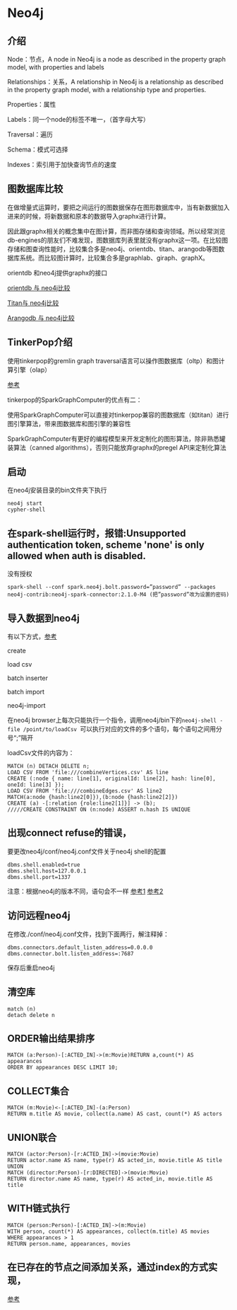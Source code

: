 # Neo4j
## 介绍
Node：节点，A node in Neo4j is a node as described in the property graph model, with properties and labels

Relationships：关系，A relationship in Neo4j is a relationship as described in the property graph model, with a relationship type and properties.

Properties：属性

Labels：同一个node的标签不唯一，（首字母大写）

Traversal：遍历

Schema：模式可选择

Indexes：索引用于加快查询节点的速度
## 图数据库比较
在做增量式运算时，要把之间运行的图数据保存在图形数据库中，当有新数据加入进来的时候，将新数据和原本的数据导入graphx进行计算。

因此跟graphx相关的概念集中在图计算，而非图存储和查询领域。所以经常浏览db-engines的朋友们不难发现，图数据库列表里就没有graphx这一项。在比较图存储和图查询性能时，比较集合多是neo4j、orientdb、titan、arangodb等图数据库系统。而比较图计算时，比较集合多是graphlab、giraph、graphX。

orientdb 和neo4j提供graphx的接口

[orientdb 与 neo4j比较](https://db-engines.com/en/system/Neo4j%3BOrientDB)

[Titan与 neo4j比较](https://db-engines.com/en/system/Neo4j%3BTitan)

[Arangodb 与 neo4j比较](https://www.arangodb.com/why-arangodb/arangodb-vs-neo4j/)

## TinkerPop介绍
使用tinkerpop的gremlin graph traversal语言可以操作图数据库（oltp）和图计算引擎（olap）

[参考](https://stackoverflow.com/questions/35146651/what-is-the-difference-between-titan-and-spark-graphx-and-which-one-is-the-prefe/35164382)

tinkerpop的SparkGraphComputer的优点有二：

使用SparkGraphComputer可以直接对tinkerpop兼容的图数据库（如titan）进行图引擎算法，带来图数据库和图引擎的兼容性

SparkGraphComputer有更好的编程模型来开发定制化的图形算法，除非熟悉罐装算法（canned algorithms），否则只能放弃graphx的pregel API来定制化算法

## 启动
在neo4j安装目录的bin文件夹下执行
```
neo4j start
cypher-shell
```

## 在spark-shell运行时，报错:Unsupported authentication token, scheme 'none' is only allowed when auth is disabled.
没有授权
```
spark-shell --conf spark.neo4j.bolt.password=”password” --packages neo4j-contrib:neo4j-spark-connector:2.1.0-M4 (把”password”改为设置的密码)
```

## 导入数据到neo4j
有以下方式，[参考](http://paradoxlife.me/how-to-insert-bulk-data-into-neo4j)

create

load csv

batch inserter

batch import

neo4j-import

在neo4j browser上每次只能执行一个指令，调用neo4j/bin下的`neo4j-shell -file /point/to/loadCsv `可以执行对应的文件的多个语句，每个语句之间用分号“;”隔开

loadCsv文件的内容为：
```
MATCH (n) DETACH DELETE n;
LOAD CSV FROM 'file:///combineVertices.csv' AS line
CREATE (:node { name: line[1], originalId: line[2], hash: line[0], oneId: line[3] });
LOAD CSV FROM 'file:///combineEdges.csv' AS line2
MATCH(a:node {hash:line2[0]}),(b:node {hash:line2[2]})
CREATE (a) -[:relation {role:line2[1]}] -> (b);
/////CREATE CONSTRAINT ON (n:node) ASSERT n.hash IS UNIQUE
```
## 出现connect refuse的错误，
要更改neo4j/conf/neo4j.conf文件关于neo4j shell的配置
```
dbms.shell.enabled=true
dbms.shell.host=127.0.0.1
dbms.shell.port=1337
```
注意：根据neo4j的版本不同，语句会不一样
[参考1](https://stackoverflow.com/questions/29628204/trying-to-execute-a-list-of-cypher-statements-in-neo4j-via-the-admin-interface/29628996)
[参考2](https://stackoverflow.com/questions/35316074/cannot-connect-to-remote-neo4j-server-using-neo4j-shell)

## 访问远程neo4j
在修改./conf/neo4j.conf文件，找到下面两行，解注释掉：
```
dbms.connectors.default_listen_address=0.0.0.0
dbms.connector.bolt.listen_address=:7687
```
保存后重启neo4j


## 清空库
```
match (n)
detach delete n
```

## ORDER输出结果排序
```
MATCH (a:Person)-[:ACTED_IN]->(m:Movie)RETURN a,count(*) AS appearances
ORDER BY appearances DESC LIMIT 10;
```

## COLLECT集合
```
MATCH (m:Movie)<-[:ACTED_IN]-(a:Person)
RETURN m.title AS movie, collect(a.name) AS cast, count(*) AS actors
```

## UNION联合
```
MATCH (actor:Person)-[r:ACTED_IN]->(movie:Movie)
RETURN actor.name AS name, type(r) AS acted_in, movie.title AS title
UNION
MATCH (director:Person)-[r:DIRECTED]->(movie:Movie)
RETURN director.name AS name, type(r) AS acted_in, movie.title AS title
```

## WITH链式执行
```
MATCH (person:Person)-[:ACTED_IN]->(m:Movie)
WITH person, count(*) AS appearances, collect(m.title) AS movies
WHERE appearances > 1
RETURN person.name, appearances, movies
```

## 在已存在的节点之间添加关系，通过index的方式实现，
[参考](https://stackoverflow.com/questions/20456002/adding-relationship-to-existing-nodes-with-cypher)

